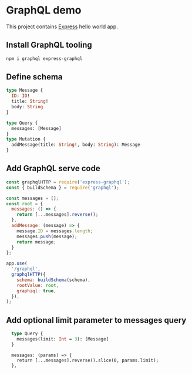 # GraphQL demo

This project contains [Express](https://expressjs.com/) hello world app.

## Install GraphQL tooling

```bash
npm i graphql express-graphql
```

## Define schema

```graphql
type Message {
  ID: ID!
  title: String!
  body: String
}

type Query {
  messages: [Message]
}
type Mutation {
  addMessage(title: String!, body: String): Message
}
```

## Add GraphQL serve code

```js
const graphqlHTTP = require('express-graphql');
const { buildSchema } = require('graphql');

const messages = [];
const root = {
  messages: () => {
    return [...messages].reverse();
  },
  addMessage: (message) => {
    message.ID = messages.length;
    messages.push(message);
    return message;
  }
};

app.use(
  '/graphql',
  graphqlHTTP({
    schema: buildSchema(schema),
    rootValue: root,
    graphiql: true,
  }),
);
```

## Add optional limit parameter to messages query


```graphql
  type Query {
    messages(limit: Int = 3): [Message]
  }
```

```
  messages: (params) => {
    return [...messages].reverse().slice(0, params.limit);
  },
```
